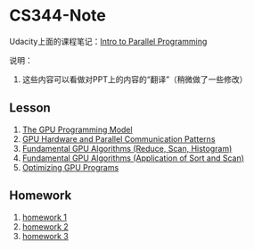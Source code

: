 # CS344-Note
Udacity上面的课程笔记：[Intro to Parallel Programming](https://classroom.udacity.com/courses/cs344)

说明：

1. 这些内容可以看做对PPT上的内容的“翻译”（稍微做了一些修改）

## Lesson

1. [The GPU Programming Model](./ch1.md)
2. [GPU Hardware and Parallel Communication Patterns](./ch2.md)
3. [Fundamental GPU Algorithms (Reduce, Scan, Histogram)](./ch3.md)
4. [Fundamental GPU Algorithms (Application of Sort and Scan)](./ch4.md)
5. [Optimizing GPU Programs](./ch5.md)

## Homework

1. [homework 1](./hw1.md)
2. [homework 2](./hw2.md)
3. [homework 3](./hw3.md)

